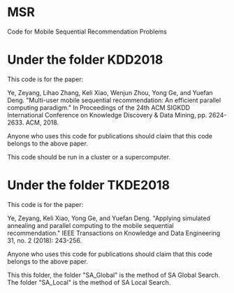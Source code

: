 # MSR
Code for Mobile Sequential Recommendation Problems

# Under the folder KDD2018
This code is for the paper:

Ye, Zeyang, Lihao Zhang, Keli Xiao, Wenjun Zhou, Yong Ge, and Yuefan Deng. "Multi-user mobile sequential recommendation: An efficient parallel computing paradigm." In Proceedings of the 24th ACM SIGKDD International Conference on Knowledge Discovery & Data Mining, pp. 2624-2633. ACM, 2018.

Anyone who uses this code for publications should claim that this code belongs to the above paper.

This code should be run in a cluster or a supercomputer.

# Under the folder TKDE2018
This code is for the paper:

Ye, Zeyang, Keli Xiao, Yong Ge, and Yuefan Deng. "Applying simulated annealing and parallel computing to the mobile sequential recommendation." IEEE Transactions on Knowledge and Data Engineering 31, no. 2 (2018): 243-256.

Anyone who uses this code for publications should claim that this code belongs to the above paper.

This this folder, the folder "SA_Global" is the method of SA Global Search. The folder "SA_Local" is the method of SA Local Search.


